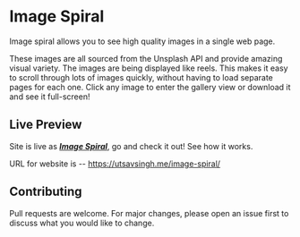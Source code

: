 # Image Spiral
Image spiral allows you to see high quality images in a single web page.

These images are all sourced from the Unsplash API and provide amazing visual variety.
The images are being displayed like reels. This makes it easy to scroll through lots of images quickly, without having to load separate pages for each one.
Click any image to enter the gallery view or download it and see it full-screen!

## Live Preview

Site is live as [***Image Spiral***](https://utsavsingh.me/image-spiral/), go and check it out!
See how it works.

URL for website is --
https://utsavsingh.me/image-spiral/

## Contributing
Pull requests are welcome. For major changes, please open an issue first to discuss what you would like to change.
